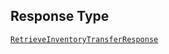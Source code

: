 ## Response Type

[`RetrieveInventoryTransferResponse`](../../doc/models/retrieve-inventory-transfer-response.md)
